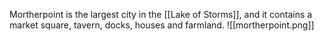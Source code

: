 Mortherpoint is the largest city in the [[Lake of Storms]], and it contains a market square, tavern, docks, houses and farmland.
![[mortherpoint.png]]